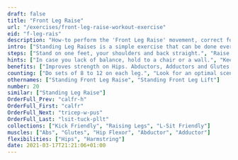 ```yaml
---
draft: false
title: "Front Leg Raise"
url: "/exercises/front-leg-raise-workout-exercise"
eid: "f-leg-rais"
description: "How-to perform the 'Front Leg Raise' movement, correct form, instructions and hints. Similar exercises, body parts activated, notes, tips and video demonstration"
intro: ["Standing Leg Raises is a simple exercise that can be done everywhere. Focused on your legs, its easy enough to do without preparation, yet hard to do repeatedly."]
steps: ["Stand on one feet, your shoulders and back straight.", "Raise one leg to the front, until it is parallel to the ground.", "Wait a few seconds on that position.", "Bring the leg back down. This is one repetition."]
hints: ["In case you lack of balance, hold to a chair or a wall.", "Keep your body stable. Only the leg should move."]
benefits: ["Improves strength on Hips. Abductors, Adductors and Glutes.", "Improves balance."]
counting: ["Do sets of 8 to 12 on each leg.", "Look for an optimal scenario to repeat this exercise, such as when entering your home-office."]
othernames: ["Standing Front Leg Raise", "Standing Front Leg Lift"]
number: 20
similar: ["Standing Leg Raise"]
OrderFull_Prev: "calfr-h"
OrderFull_First: "calfr"
OrderFull_Next: "tricep-w-pus"
OrderFull_Last: "lsit-tuck-pllt"
collections: ["Kick Friendly", "Raising Legs", "L-Sit Friendly"]
muscles: ["Abs", "Glutes", "Hip Flexor", "Abductor", "Adductor"]
flexibilities: ["Hips", "Harmstring"]
date: 2021-03-17T21:21:06+01:00
---
```

